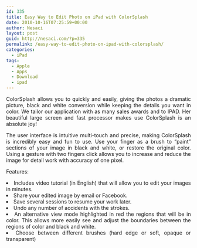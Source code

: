 ```yaml
---
id: 335
title: Easy Way to Edit Photo on iPad with ColorSplash
date: 2010-10-16T07:25:59+00:00
author: Nesaci
layout: post
guid: http://nesaci.com/?p=335
permalink: /easy-way-to-edit-photo-on-ipad-with-colorsplash/
categories:
  - iPad
tags:
  - Apple
  - Apps
  - Download
  - ipad
---
```

<p style="text-align: justify;">
  ColorSplash allows you to quickly and easily, giving the photos a dramatic picture, black and white conversion while keeping the details you want in color. We tailor our application with as many sales awards and to IPAD. Her beautiful large screen and fast processor makes use ColorSplash is an absolute joy!
</p>

<p style="text-align: justify;">
  The user interface is intuitive multi-touch and precise, making ColorSplash is incredibly easy and fun to use. Use your finger as a brush to &#8220;paint&#8221; sections of your image in black and white, or restore the original color. Using a gesture with two fingers click allows you to increase and reduce the image for detail work with accuracy of one pixel.
</p>

<p style="text-align: justify;">
  Features:
</p>

<li style="text-align: justify;">
  Includes video tutorial (in English) that will allow you to edit your images in minutes.
</li>
<li style="text-align: justify;">
  Share your edited image by email or Facebook.
</li>
<li style="text-align: justify;">
  Save several sessions to resume your work later.
</li>
<li style="text-align: justify;">
  Undo any number of accidents with the strokes.
</li>
<li style="text-align: justify;">
  An alternative view mode highlighted in red the regions that will be in color. This allows more easily see and adjust the boundaries between the regions of color and black and white.
</li>
<li style="text-align: justify;">
  Choose between different brushes (hard edge or soft, opaque or transparent)
</li>
